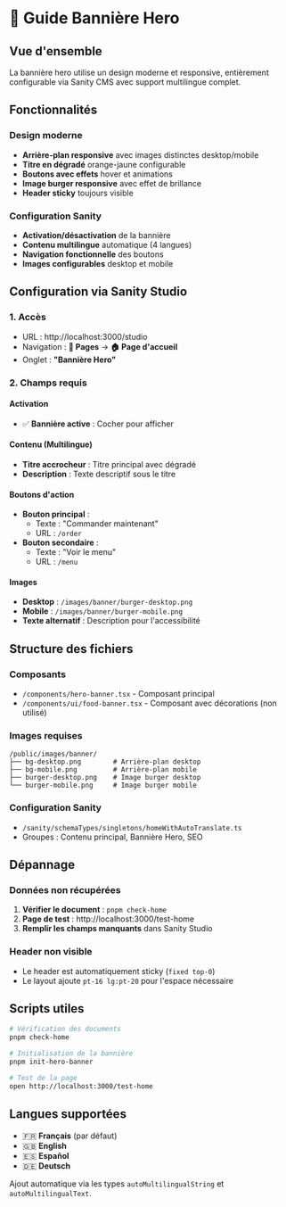 # 🎨 Guide Bannière Hero

## Vue d'ensemble

La bannière hero utilise un design moderne et responsive, entièrement configurable via Sanity CMS avec support multilingue complet.

## Fonctionnalités

### Design moderne
- **Arrière-plan responsive** avec images distinctes desktop/mobile
- **Titre en dégradé** orange-jaune configurable
- **Boutons avec effets** hover et animations
- **Image burger responsive** avec effet de brillance
- **Header sticky** toujours visible

### Configuration Sanity
- **Activation/désactivation** de la bannière
- **Contenu multilingue** automatique (4 langues)
- **Navigation fonctionnelle** des boutons
- **Images configurables** desktop et mobile

## Configuration via Sanity Studio

### 1. Accès
- URL : http://localhost:3000/studio
- Navigation : **📄 Pages** → **🏠 Page d'accueil**
- Onglet : **"Bannière Hero"**

### 2. Champs requis

#### Activation
- ✅ **Bannière active** : Cocher pour afficher

#### Contenu (Multilingue)
- **Titre accrocheur** : Titre principal avec dégradé
- **Description** : Texte descriptif sous le titre

#### Boutons d'action
- **Bouton principal** :
  - Texte : "Commander maintenant"
  - URL : `/order`
- **Bouton secondaire** :
  - Texte : "Voir le menu"
  - URL : `/menu`

#### Images
- **Desktop** : `/images/banner/burger-desktop.png`
- **Mobile** : `/images/banner/burger-mobile.png`
- **Texte alternatif** : Description pour l'accessibilité

## Structure des fichiers

### Composants
- `/components/hero-banner.tsx` - Composant principal
- `/components/ui/food-banner.tsx` - Composant avec décorations (non utilisé)

### Images requises
```
/public/images/banner/
├── bg-desktop.png        # Arrière-plan desktop
├── bg-mobile.png         # Arrière-plan mobile
├── burger-desktop.png    # Image burger desktop
└── burger-mobile.png     # Image burger mobile
```

### Configuration Sanity
- `/sanity/schemaTypes/singletons/homeWithAutoTranslate.ts`
- Groupes : Contenu principal, Bannière Hero, SEO

## Dépannage

### Données non récupérées
1. **Vérifier le document** : `pnpm check-home`
2. **Page de test** : http://localhost:3000/test-home
3. **Remplir les champs manquants** dans Sanity Studio

### Header non visible
- Le header est automatiquement sticky (`fixed top-0`)
- Le layout ajoute `pt-16 lg:pt-20` pour l'espace nécessaire

## Scripts utiles

```bash
# Vérification des documents
pnpm check-home

# Initialisation de la bannière
pnpm init-hero-banner

# Test de la page
open http://localhost:3000/test-home
```

## Langues supportées

- 🇫🇷 **Français** (par défaut)
- 🇬🇧 **English**
- 🇪🇸 **Español**
- 🇩🇪 **Deutsch**

Ajout automatique via les types `autoMultilingualString` et `autoMultilingualText`.